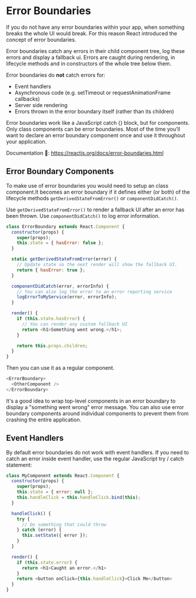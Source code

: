 # Error Boundaries

If you do not have any error boundaries within your app, when something breaks the whole UI would break. For this reason React introduced the concept of error boundaries.

Error boundaries catch any errors in their child component tree, log these errors and display a fallback ui. Errors are caught during rendering, in lifecycle methods and in constructors of the whole tree below them.

Error boundaries do **not** catch errors for:

- Event handlers
- Asynchronous code (e.g. setTimeout or requestAnimationFrame callbacks)
- Server side rendering
- Errors thrown in the error boundary itself (rather than its children)

Error boundaries work like a JavaScript catch {} block, but for components. Only class components can be error boundaries. Most of the time you’ll want to declare an error boundary component once and use it throughout your application.

Documentation 🔗: https://reactjs.org/docs/error-boundaries.html

## Error Boundary Components

To make use of error boundaries you would need to setup an class component.It becomes an error boundary if it defines either (or both) of the lifecycle methods `getDerivedStateFromError()` or `componentDidCatch()`.

Use `getDerivedStateFromError()` to render a fallback UI after an error has been thrown. Use `componentDidCatch()` to log error information.

```javascript
class ErrorBoundary extends React.Component {
  constructor(props) {
    super(props);
    this.state = { hasError: false };
  }

  static getDerivedStateFromError(error) {
    // Update state so the next render will show the fallback UI.
    return { hasError: true };
  }

  componentDidCatch(error, errorInfo) {
    // You can also log the error to an error reporting service
    logErrorToMyService(error, errorInfo);
  }

  render() {
    if (this.state.hasError) {
      // You can render any custom fallback UI
      return <h1>Something went wrong.</h1>;
    }

    return this.props.children; 
  }
}
```

Then you can use it as a regular component.

```javascript
<ErrorBoundary>
  <OtherComponent />
</ErrorBoundary>
```

It's a good idea to wrap top-level components in an error boundary to display a "something went wrong" error message. You can also use error boundary components around individual components to prevent them from crashing the entire application.


## Event Handlers

By default error boundaries do not work with event handlers. If you need to catch an error inside event handler, use the regular JavaScript try / catch statement:

```javascript
class MyComponent extends React.Component {
  constructor(props) {
    super(props);
    this.state = { error: null };
    this.handleClick = this.handleClick.bind(this);
  }

  handleClick() {
    try {
      // Do something that could throw
    } catch (error) {
      this.setState({ error });
    }
  }

  render() {
    if (this.state.error) {
      return <h1>Caught an error.</h1>
    }
    return <button onClick={this.handleClick}>Click Me</button>
  }
}
```
